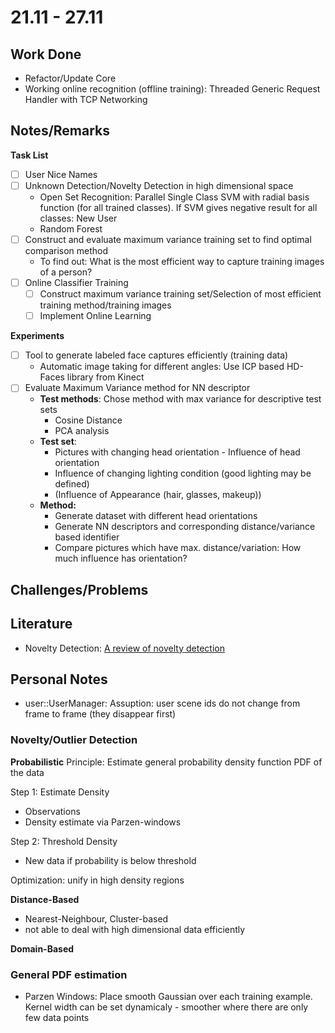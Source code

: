 # 21.11 - 27.11

## Work Done

- Refactor/Update Core
- Working online recognition (offline training): Threaded Generic Request Handler with TCP Networking

## Notes/Remarks
**Task List**
- [ ] User Nice Names
- [ ] Unknown Detection/Novelty Detection in high dimensional space
	- Open Set Recognition: Parallel Single Class SVM with radial basis function (for all trained classes). If SVM gives negative result for all classes: New User
	- Random Forest
- [ ] Construct and evaluate maximum variance training set to find optimal comparison method
	- To find out: What is the most efficient way to capture training images of a person?
- [ ] Online Classifier Training
   - [ ] Construct maximum variance training set/Selection of most efficient training method/training images
   - [ ] Implement Online Learning

**Experiments**

- [ ] Tool to generate labeled face captures efficiently (training data)
	- Automatic image taking for different angles: Use ICP based HD-Faces library from Kinect
- [ ] Evaluate Maximum Variance method for NN descriptor
	- **Test methods**: Chose method with max variance for descriptive test sets
		- Cosine Distance
		- PCA analysis
	- **Test set**:
		- Pictures with changing head orientation - Influence of head orientation
		- Influence of changing lighting condition (good lighting may be defined)
		- (Influence of Appearance (hair, glasses, makeup))
	- **Method:**
		- Generate dataset with different head orientations
		- Generate NN descriptors and corresponding distance/variance based identifier
		- Compare pictures which have max. distance/variation: How much influence has orientation?

## Challenges/Problems

## Literature

- Novelty Detection: [A review of novelty detection](http://www.robots.ox.ac.uk/~davidc/pubs/NDreview2014.pdf)

## Personal Notes

- user::UserManager: Assuption: user scene ids do not change from frame to frame (they disappear first)


### Novelty/Outlier Detection

**Probabilistic**
Principle: Estimate general probability density function PDF of the data

Step 1: Estimate Density
- Observations
- Density estimate via Parzen-windows

Step 2: Threshold Density
- New data if probability is below threshold

Optimization: unify in high density regions

**Distance-Based**
- Nearest-Neighbour, Cluster-based
- not able to deal with high dimensional data efficiently

**Domain-Based**

### General PDF estimation

- Parzen Windows: Place smooth Gaussian over each training example. Kernel width can be set dynamicaly - smoother where there are only few data points

